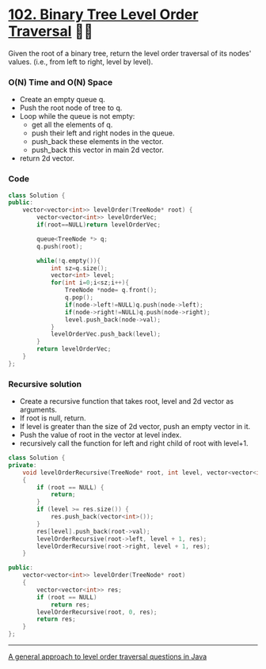 # [102. Binary Tree Level Order Traversal](https://leetcode.com/problems/binary-tree-level-order-traversal/) 🌟🌟

Given the root of a binary tree, return the level order traversal of its nodes' values. (i.e., from left to right, level by level).

### O(N) Time and O(N) Space

-   Create an empty queue q.
-   Push the root node of tree to q.
-   Loop while the queue is not empty:
    -   get all the elements of q.
    -   push their left and right nodes in the queue.
    -   push_back these elements in the vector.
    -   push_back this vector in main 2d vector.
-   return 2d vector.

### Code

```cpp
class Solution {
public:
    vector<vector<int>> levelOrder(TreeNode* root) {
        vector<vector<int>> levelOrderVec;
        if(root==NULL)return levelOrderVec;

        queue<TreeNode *> q;
        q.push(root);

        while(!q.empty()){
            int sz=q.size();
            vector<int> level;
            for(int i=0;i<sz;i++){
                TreeNode *node= q.front();
                q.pop();
                if(node->left!=NULL)q.push(node->left);
                if(node->right!=NULL)q.push(node->right);
                level.push_back(node->val);
            }
            levelOrderVec.push_back(level);
        }
        return levelOrderVec;
    }
};
```

### Recursive solution

-   Create a recursive function that takes root, level and 2d vector as arguments.
-   If root is null, return.
-   If level is greater than the size of 2d vector, push an empty vector in it.
-   Push the value of root in the vector at level index.
-   recursively call the function for left and right child of root with level+1.

```cpp
class Solution {
private:
    void levelOrderRecursive(TreeNode* root, int level, vector<vector<int>>& res)
    {
        if (root == NULL) {
            return;
        }
        if (level >= res.size()) {
            res.push_back(vector<int>());
        }
        res[level].push_back(root->val);
        levelOrderRecursive(root->left, level + 1, res);
        levelOrderRecursive(root->right, level + 1, res);
    }

public:
    vector<vector<int>> levelOrder(TreeNode* root)
    {
        vector<vector<int>> res;
        if (root == NULL)
            return res;
        levelOrderRecursive(root, 0, res);
        return res;
    }
};
```

---

[A general approach to level order traversal questions in Java](https://leetcode.com/problems/binary-tree-level-order-traversal/discuss/114449/A-general-approach-to-level-order-traversal-questions-in-Java)
